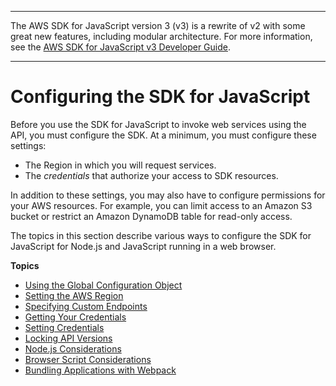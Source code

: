 --------

The AWS SDK for JavaScript version 3 \(v3\) is a rewrite of v2 with some great new features, including modular architecture\. For more information, see the [AWS SDK for JavaScript v3 Developer Guide](https://docs.aws.amazon.com/sdk-for-javascript/v3/developer-guide/welcome.html)\.

--------

# Configuring the SDK for JavaScript<a name="configuring-the-jssdk"></a>

Before you use the SDK for JavaScript to invoke web services using the API, you must configure the SDK\. At a minimum, you must configure these settings:
+ The Region in which you will request services\.
+ The *credentials* that authorize your access to SDK resources\.

In addition to these settings, you may also have to configure permissions for your AWS resources\. For example, you can limit access to an Amazon S3 bucket or restrict an Amazon DynamoDB table for read\-only access\.

The topics in this section describe various ways to configure the SDK for JavaScript for Node\.js and JavaScript running in a web browser\.

**Topics**
+ [Using the Global Configuration Object](global-config-object.md)
+ [Setting the AWS Region](setting-region.md)
+ [Specifying Custom Endpoints](specifying-endpoints.md)
+ [Getting Your Credentials](getting-your-credentials.md)
+ [Setting Credentials](setting-credentials.md)
+ [Locking API Versions](locking-api-versions.md)
+ [Node\.js Considerations](node-js-considerations.md)
+ [Browser Script Considerations](browser-js-considerations.md)
+ [Bundling Applications with Webpack](webpack.md)